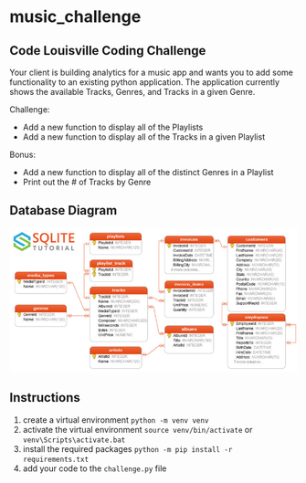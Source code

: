 # music_challenge

## Code Louisville Coding Challenge

Your client is building analytics for a music app and wants you to add some functionality to an existing python application. The application currently shows the available Tracks, Genres, and Tracks in a given Genre.

Challenge:
- Add a new function to display all of the Playlists
- Add a new function to display all of the Tracks in a given Playlist

Bonus:
- Add a new function to display all of the distinct Genres in a Playlist
- Print out the # of Tracks by Genre

## Database Diagram

![database diagram](sqlite-sample-database-color.jpg)

## Instructions

1. create a virtual environment `python -m venv venv`
2. activate the virtual environment `source venv/bin/activate` or `venv\Scripts\activate.bat`
3. install the required packages `python -m pip install -r requirements.txt`
4. add your code to the `challenge.py` file
